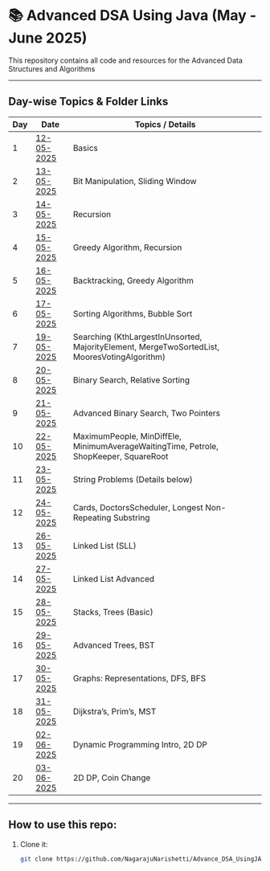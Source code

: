 # 📚 Advanced DSA Using Java (May - June 2025)

This repository contains all code and resources for the Advanced Data Structures and Algorithms

---

## Day-wise Topics & Folder Links

| Day   | Date                                                                                             | Topics / Details                                                                                  |
|-------|------------------------------------------------------------------------------------------------|-------------------------------------------------------------------------------------------------|
| 1     | [12-05-2025](https://github.com/NagarajuNarishetti/Advance_DSA_UsingJAVA_T-P_May_2025/tree/main/Day_01_12_05_2025) | Basics                                                                                          |
| 2     | [13-05-2025](https://github.com/NagarajuNarishetti/Advance_DSA_UsingJAVA_T-P_May_2025/tree/main/Day_02_13_05_2025) | Bit Manipulation, Sliding Window                                                                |
| 3     | [14-05-2025](https://github.com/NagarajuNarishetti/Advance_DSA_UsingJAVA_T-P_May_2025/tree/main/Day_03_14_05_2025/Recursion) | Recursion                                                                                       |
| 4     | [15-05-2025](https://github.com/NagarajuNarishetti/Advance_DSA_UsingJAVA_T-P_May_2025/tree/main/Day_04_15_05_2025) | Greedy Algorithm, Recursion                                                                     |
| 5     | [16-05-2025](https://github.com/NagarajuNarishetti/Advance_DSA_UsingJAVA_T-P_May_2025/tree/main/Day_05_16_05_2025) | Backtracking, Greedy Algorithm                                                                  |
| 6     | [17-05-2025](https://github.com/NagarajuNarishetti/Advance_DSA_UsingJAVA_T-P_May_2025/tree/main/Day_06_17_05_2025) | Sorting Algorithms, Bubble Sort                                                                 |
| 7     | [19-05-2025](https://github.com/NagarajuNarishetti/Advance_DSA_UsingJAVA_T-P_May_2025/tree/main/Day_07_19_05_2025) | Searching (KthLargestInUnsorted, MajorityElement, MergeTwoSortedList, MooresVotingAlgorithm)     |
| 8     | [20-05-2025](https://github.com/NagarajuNarishetti/Advance_DSA_UsingJAVA_T-P_May_2025/tree/main/Day_08_20_05_2025) | Binary Search, Relative Sorting                                                                 |
| 9     | [21-05-2025](https://github.com/NagarajuNarishetti/Advance_DSA_UsingJAVA_T-P_May_2025/tree/main/Day_09_21_05_2025) | Advanced Binary Search, Two Pointers                                                            |
| 10    | [22-05-2025](https://github.com/NagarajuNarishetti/Advance_DSA_UsingJAVA_T-P_May_2025/tree/main/Day_10_22_05_2025) | MaximumPeople, MinDiffEle, MinimumAverageWaitingTime, Petrole, ShopKeeper, SquareRoot            |
| 11    | [23-05-2025](https://github.com/NagarajuNarishetti/Advance_DSA_UsingJAVA_T-P_May_2025/tree/main/Day_11_23_05_2025) | String Problems (Details below)                                                                 |
| 12    | [24-05-2025](https://github.com/NagarajuNarishetti/Advance_DSA_UsingJAVA_T-P_May_2025/tree/main/Day_12_24_05_2025) | Cards, DoctorsScheduler, Longest Non-Repeating Substring                                        |
| 13    | [26-05-2025](https://github.com/NagarajuNarishetti/Advance_DSA_UsingJAVA_T-P_May_2025/tree/main/Day_13_26_05_2025/LinkedList/SLL) | Linked List (SLL)                                                                               |
| 14    | [27-05-2025](https://github.com/NagarajuNarishetti/Advance_DSA_UsingJAVA_T-P_May_2025/tree/main/Day_14_27_05_2025/LinkedList) | Linked List Advanced                                                                            |
| 15    | [28-05-2025](https://github.com/NagarajuNarishetti/Advance_DSA_UsingJAVA_T-P_May_2025/tree/main/Day_15_28_05_2025) | Stacks, Trees (Basic)                                                                           |
| 16    | [29-05-2025](https://github.com/NagarajuNarishetti/Advance_DSA_UsingJAVA_T-P_May_2025/tree/main/Day_16_29_05_2025/Trees) | Advanced Trees, BST                                                                             |
| 17    | [30-05-2025](https://github.com/NagarajuNarishetti/Advance_DSA_UsingJAVA_T-P_May_2025/tree/main/Day_17_30_05_2025/Graphs) | Graphs: Representations, DFS, BFS                                                             |
| 18    | [31-05-2025](https://github.com/NagarajuNarishetti/Advance_DSA_UsingJAVA_T-P_May_2025/tree/main/Day_18_31_05_2025/Graphs) | Dijkstra’s, Prim’s, MST                                                                        |
| 19    | [02-06-2025](https://github.com/NagarajuNarishetti/Advance_DSA_UsingJAVA_T-P_May_2025/tree/main/Day_19_02_06_2025) | Dynamic Programming Intro, 2D DP                                                              |
| 20    | [03-06-2025](https://github.com/NagarajuNarishetti/Advance_DSA_UsingJAVA_T-P_May_2025/tree/main/Day_20_03_06_2025/2D_DP) | 2D DP, Coin Change                                                                            |
---

## How to use this repo:

1. Clone it:
   ```bash
   git clone https://github.com/NagarajuNarishetti/Advance_DSA_UsingJAVA_T-P_May_2025.git
